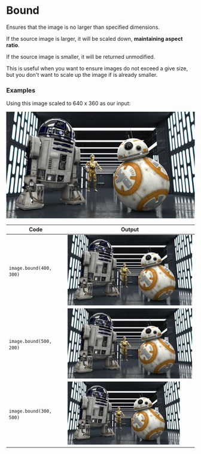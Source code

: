 Bound
=====

Ensures that the image is no larger than specified dimensions.

If the source image is larger, it will be scaled down, **maintaining aspect ratio**.

If the source image is smaller, it will be returned unmodified.

This is useful when you want to ensure images do not exceed a give size, but you
don't want to scale up the image if is already smaller.


### Examples

Using this image scaled to 640 x 360 as our input:

![source image](images/input_640_360.jpg)

| Code | Output |
| ---- | ------ |
| `image.bound(400, 300)`                  | ![image](images/bound_400_300.jpg) |
| `image.bound(500, 200)`                  | ![image](images/bound_500_200.jpg) |
| `image.bound(300, 500)`                  | ![image](images/bound_300_500.jpg) |
